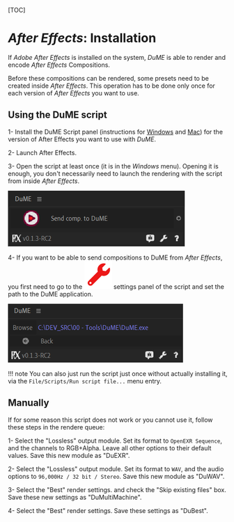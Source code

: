 [TOC]

# *After Effects*: Installation

If *Adobe After Effects* is installed on the system, *DuME* is able to render and encode *After Effects* Compositions.

Before these compositions can be rendered, some presets need to be created inside *After Effects*. This operation has to be done only once for each version of *After Effects* you want to use.  

## Using the DuME script

1- Install the DuME Script panel (instructions for [Windows](windows.md) and [Mac](mac.md)) for the version of After Effects you want to use with *DuME*.

2- Launch After Effects.

3- Open the script at least once (it is in the *Windows* menu). Opening it is enough, you don't necessarily need to launch the rendering with the script from inside *After Effects*.

![](img/captures/aePanel.png)

4- If you want to be able to send compositions to DuME from *After Effects*, you first need to go to the ![icon](img/icons/settings_r.svg) settings panel of the script and set the path to the DuME application.

![](img/captures/aeOptionsPanel.png)

!!! note
    You can also just run the script just once without actually installing it, via the `File/Scripts/Run script file...` menu entry.

## Manually

If for some reason this script does not work or you cannot use it, follow these steps in the rendere queue:

1- Select the "Lossless" output module. Set its format to `OpenEXR Sequence`, and the channels to RGB+Alpha. Leave all other options to their default values. Save this new module as "DuEXR".

2- Select the "Lossless" output module. Set its format to `WAV`, and the audio options to `96,000Hz / 32 bit / Stereo`. Save this new module as "DuWAV".

3- Select the "Best" render settings. and check the "Skip existing files" box. Save these new settings as "DuMultiMachine".

4- Select the "Best" render settings. Save these settings as "DuBest".
